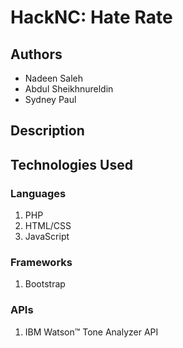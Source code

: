 # HackNC: Hate Rate
## Authors
* Nadeen Saleh 
* Abdul Sheikhnureldin
* Sydney Paul

## Description

## Technologies Used
### Languages
1. PHP
2. HTML/CSS
3. JavaScript

### Frameworks
1. Bootstrap

### APIs
1. IBM Watson™ Tone Analyzer API
